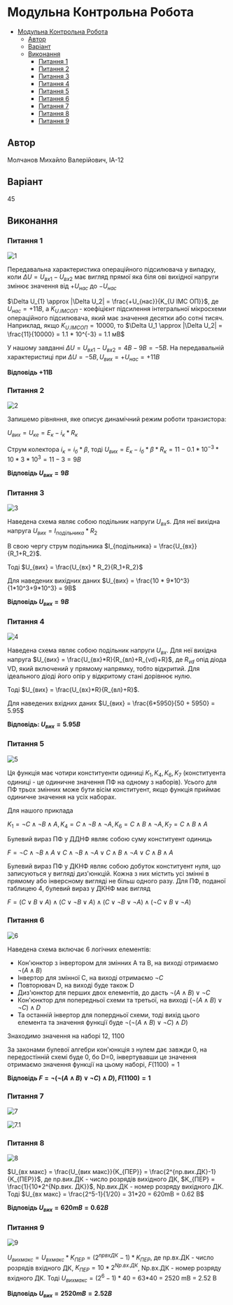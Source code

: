 # Модульна Контрольна Робота

- [Модульна Контрольна Робота](#модульна-контрольна-робота)
  - [Автор](#автор)
  - [Варіант](#варіант)
  - [Виконання](#виконання)
    - [Питання 1](#питання-1)
    - [Питання 2](#питання-2)
    - [Питання 3](#питання-3)
    - [Питання 4](#питання-4)
    - [Питання 5](#питання-5)
    - [Питання 6](#питання-6)
    - [Питання 7](#питання-7)
    - [Питання 8](#питання-8)
    - [Питання 9](#питання-9)

## Автор

Молчанов Михайло Валерійович, ІА-12

## Варіант

45

## Виконання

### Питання 1

![1](assets/1.png)

Передавальна характеристика операційного підсилювача у випадку, коли $\Delta U = U_{вх1} - U_{вх2}$ має вигляд прямої яка біля ові вихідної напруги змінює значення від $+U_{нас}$ до $-U_{нас}$

$\Delta U_{1} \approx |\Delta U_2| = \frac{+U_{нас}}{K_{U ІМС ОП}}$, де $U_{нас} = +11В$, а $K_{U.ІМСОП}$ - коефіцієнт підсилення інтегральної мікросхеми операційного підсилювача, який має значення десятки або сотні тисяч. Наприклад, якщо $K_{U.ІМСОП} = 10000$, то $\Delta U_1 \approx |\Delta U_2| = \frac{11}{10000} = 1.1 * 10^{-3} = 1.1 мВ$

У нашому завданні $\Delta U = U_{вх1} - U_{вх2} = 4B - 9B = -5B$. На передавальній характеристиці при $\Delta U = -5B, U_{вих} = +U_{нас} = +11B$

**Відповідь +11B**

### Питання 2

![2](assets/2.png)

Запишемо рівняння, яке описує динамічний режим роботи транзистора:

$U_{вих} = U_{ке} = Е_{к} - i_{к} * R_{к}$

Струм колектора $i_к = i_б *\beta$, тоді $U_{вих} = E_к - i_б* \beta *R_к = 11 - 0.1* 10^{-3} *10* 3 * 10^3 = 11 - 3 = 9B$

**Відповідь $U_{вих}=9B$**

### Питання 3

![3](assets/3.png)

Наведена схема являє собою подільник напруги $U_{вх}$s. Для неї вихідна напруга $U_{вих} = I_{подільника} * R_2$

В свою чергу струм подільника $I_{подільника} = \frac{U_{вх}}{R_1+R_2}$.

Тоді $U_{вих} = \frac{U_{вх} * R_2}{R_1+R_2}$

Для наведених вихідних даних $U_{вих} = \frac{10 * 9*10^3}{1*10^3+9*10^3} = 9B$

**Відповідь $U_{вих} = 9В$**

### Питання 4

![4](assets/4.png)

Наведена схема являє собою подільник напруги $U_{вх}$. Для неї вихідна напруга $U_{вих} = \frac{U_{вх}*R}{R_{вл}+R_{vd}+R}$, де $R_{vd}$ опід діода VD, який включений у прямому напрямку, тобто відкритий. Для ідеального діоді його опір у відкритому стані дорівнює нулю.

Тоді $U_{вих} = \frac{U_{вх}*R}{R_{вл}+R}$.

Для наведених вхідних даних $U_{вих} = \frac{6*5950}{50 + 5950} = 5.95$

**Відповідь: $U_{вих} = 5.95B$**

### Питання 5

![5](assets/5.png)

Ця функція має чотири конституенти одиниці $K_1, K_4, K_6, K_7$ (конституента одиниці - це одиничне значення ПФ на одному з наборів). Усього для ПФ трьох змінних може бути вісім конституент, якщо функція приймає одиничне значення на усіх наборах.

Для нашого приклада

$K_1 = \neg{C} \wedge \neg{B} \wedge A, K_4 = C \wedge \neg{B} \wedge \neg{A}, K_6=C \wedge B \wedge \neg{A}, K_7 = C \wedge B \wedge A$

Булевий вираз ПФ у ДДНФ являє собою суму конституент одиниць

$F = \neg{C} \wedge \neg{B} \wedge A \vee C \wedge \neg{B} \wedge \neg{A} \vee C \wedge B \wedge \neg{A} \vee C \wedge B \wedge A$

Булевий вираз ПФ у ДКНФ являє собою добуток конституент нуля, що записуються у вигляді диз'юнкцій. Кожна з них містить усі змінні в прямому або інверсному вигляді не більш одного разу. Для ПФ, поданої таблицею 4, булевий вираз у ДКНФ має вигляд

$F = (C \vee B \vee A) \wedge (C \vee \neg{B} \vee A) \wedge (C \vee \neg{B} \vee \neg{A}) \wedge (\neg{C} \vee B \vee \neg{A})$

### Питання 6

![6](assets/6.png)

Наведена схема включає 6 логічних елементів:

- Кон'юнктор з інвертором для змінних A та B, на виході отримаємо $\neg{(A \wedge B)}$
- Інвертор для змінної C, на виході отримаємо $\neg{C}$
- Повторювач D, на виході буде також D
- Диз'юнктор для перших двох елементів, до дасть $\neg{(A \wedge B)} \vee \neg{C}$
- Кон'юнктор для попередньої схеми та третьої, на виході $(\neg{(A \wedge B)} \vee \neg{C}) \wedge D$
- Та останній інвертор для попердньої схеми, тоді вихід цього елемента та значення функції буде $\neg{(\neg{(A \wedge B)} \vee \neg{C}) \wedge D)}$

Знаходимо значення на наборі 12, 1100

За законами булевої алгебри кон'юнкція з нулем дає завжди 0, на передостінній схемі буде 0, бо D=0, інвертувавши це значення отримаємо значення функції на цьому наборі, $F(1100) = 1$

**Відповідь $F = \neg{(\neg{(A \wedge B)} \vee \neg{C}) \wedge D)}, F(1100)=1$**

### Питання 7

![7](assets/7.png)

![7.1](assets/7.1.png)

### Питання 8

![8](assets/8.png)

$U_{вх макс} = \frac{U_{вих макс}}{K_{ПЕР}} = \frac{2^{np.вих.ДК}-1}{K_{ПЕР}}$, де np.вих.ДК - число розрядів вихідного ДК, $K_{ПЕР} = \frac{1}{10*2^{Np.вих. ДК}}$, Np.вих.ДК - номер розряду вихідного ДК. Тоді $U_{вх макс} = \frac{2^5-1}{1/20} = 31*20 = 620mB = 0.62 B$

**Відповідь $U_{вих} = 620 mB = 0.62B$**

### Питання 9

![9](assets/9.png)

$U_{вихмакс} = U_{вхмакс} *K_{ПЕР} = (2^{npвхДК}-1)* K_{ПЕР}$, де np.вх.ДК - число розрядів вхідного ДК, $K_{ПЕР} = 10*2^{Np.вх.ДК}$, Np.вх.ДК - номер розряду вхідного ДК. Тоді $U_{вихмакс} = (2^6-1)*40$ = 63*40 = 2520 mB = 2.52 B

**Відповідь $U_{вих}=2520 mB = 2.52 B$**
